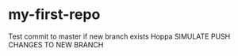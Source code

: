my-first-repo
=============
Test commit to master if new branch exists Hoppa
SIMULATE PUSH CHANGES TO NEW BRANCH
